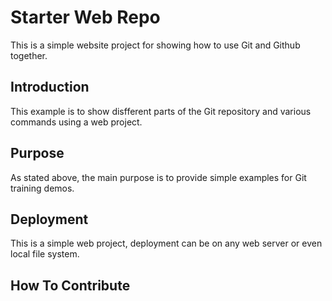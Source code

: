 # Starter Web Repo

This is a simple website project for showing how to use Git and Github together.

## Introduction

This example is to show disfferent parts of the Git repository and various commands using a web project.

## Purpose

As stated above, the main purpose is to provide simple examples for Git training demos.

## Deployment

This is a simple web project, deployment can be on any web server or even local file system.

## How To Contribute

